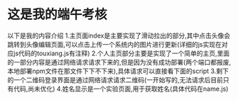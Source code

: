 # 这是我的端午考核
以下是我的内容介绍
1.主页面index是主要实现了滑动拉出的部分,其中点击头像会跳转到头像编辑页面,可以点击上传一个系统内的图片进行更新(详细的js实现在对应js代码的touxiang.js有注释)
2.个人主页部分主要是实现了一个简单的主页,里面的一部分内容是通过网络请求请求下来的,但是因为没有成功部署(两个端口都报废,本地部署npm文件在那文件下下不下来),具体请求可以直接看下面的script
3.剩下的一个二维码登录界面是通过网络请求请求二维码(一开始写的,无法请求后目前只有代码,尚未优化)
4.姓名显示是一个实验页面,用于获取姓名(具体代码在name.js)
